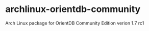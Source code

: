 archlinux-orientdb-community
============================

Arch Linux package for OrientDB Community Edition verion 1.7 rc1

